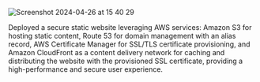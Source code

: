 
![Screenshot 2024-04-26 at 15 40 29](https://github.com/shashanktiple/AWS_Website/assets/23289378/195b39d8-3b1a-47b5-96a6-55cdc30c051e)

Deployed a secure static website leveraging AWS services: Amazon S3 for hosting static content, Route 53 for domain management with an alias record, AWS Certificate Manager for SSL/TLS certificate provisioning, and Amazon CloudFront as a content delivery network for caching and distributing the website with the provisioned SSL certificate, providing a high-performance and secure user experience.
